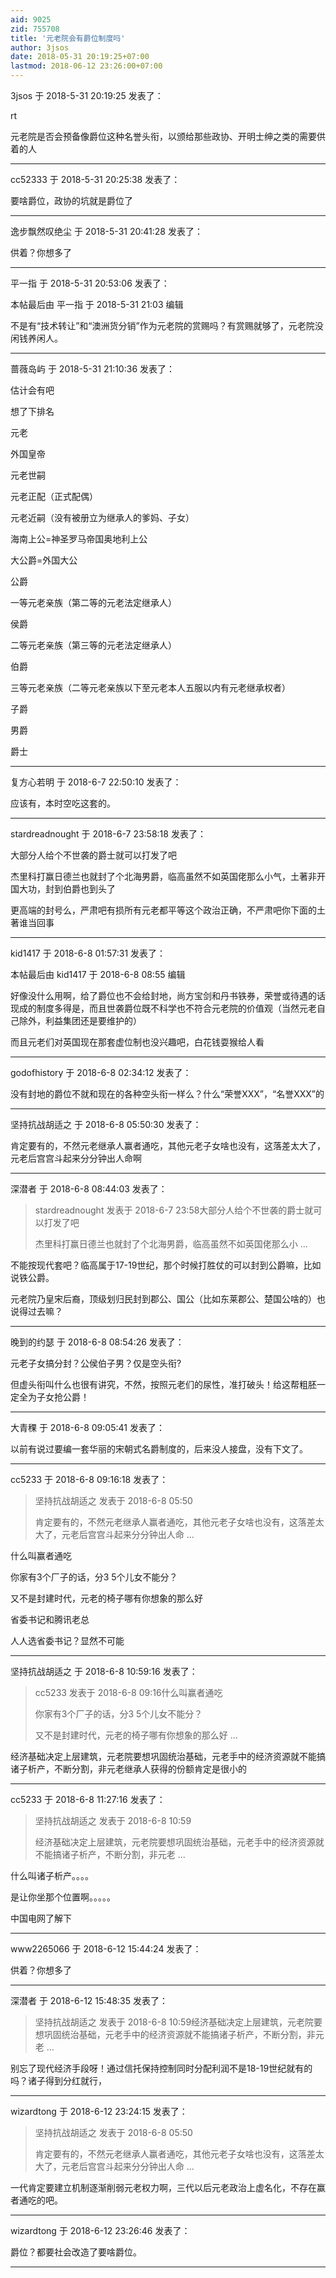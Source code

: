 ```yaml
---
aid: 9025
zid: 755708
title: '元老院会有爵位制度吗'
author: 3jsos
date: 2018-05-31 20:19:25+07:00
lastmod: 2018-06-12 23:26:00+07:00
---
```


3jsos 于 2018-5-31 20:19:25 发表了：

rt

元老院是否会预备像爵位这种名誉头衔，以颁给那些政协、开明士绅之类的需要供着的人

---------

cc52333 于 2018-5-31 20:25:38 发表了：

要啥爵位，政协的坑就是爵位了

---------

逸步飘然叹绝尘 于 2018-5-31 20:41:28 发表了：

供着？你想多了

---------

平一指 于 2018-5-31 20:53:06 发表了：

本帖最后由 平一指 于 2018-5-31 21:03 编辑 

不是有“技术转让”和“澳洲货分销”作为元老院的赏赐吗？有赏赐就够了，元老院没闲钱养闲人。

---------

蔷薇岛屿 于 2018-5-31 21:10:36 发表了：

估计会有吧

想了下排名

元老

外国皇帝

元老世嗣

元老正配（正式配偶）

元老近嗣（没有被册立为继承人的爹妈、子女）

海南上公=神圣罗马帝国奥地利上公

大公爵=外国大公

公爵

一等元老亲族（第二等的元老法定继承人）

侯爵

二等元老亲族（第三等的元老法定继承人）

伯爵

三等元老亲族（二等元老亲族以下至元老本人五服以内有元老继承权者）

子爵

男爵

爵士

---------

复方心若明 于 2018-6-7 22:50:10 发表了：

应该有，本时空吃这套的。

---------

stardreadnought 于 2018-6-7 23:58:18 发表了：

大部分人给个不世袭的爵士就可以打发了吧

杰里科打赢日德兰也就封了个北海男爵，临高虽然不如英国佬那么小气，土著非开国大功，封到伯爵也到头了

更高端的封号么，严肃吧有损所有元老都平等这个政治正确，不严肃吧你下面的土著谁当回事

---------

kid1417 于 2018-6-8 01:57:31 发表了：

本帖最后由 kid1417 于 2018-6-8 08:55 编辑 

好像没什么用啊，给了爵位也不会给封地，尚方宝剑和丹书铁券，荣誉或待遇的话现成的制度多得是，而且世袭爵位既不科学也不符合元老院的价值观（当然元老自己除外，利益集团还是要维护的）

而且元老们对英国现在那套虚位制也没兴趣吧，白花钱耍猴给人看

---------

godofhistory 于 2018-6-8 02:34:12 发表了：

没有封地的爵位不就和现在的各种空头衔一样么？什么“荣誉XXX”，“名誉XXX”的

---------

坚持抗战胡适之 于 2018-6-8 05:50:30 发表了：

肯定要有的，不然元老继承人赢者通吃，其他元老子女啥也没有，这落差太大了，元老后宫宫斗起来分分钟出人命啊

---------

深潜者 于 2018-6-8 08:44:03 发表了：

> stardreadnought 发表于 2018-6-7 23:58大部分人给个不世袭的爵士就可以打发了吧
> 
> 杰里科打赢日德兰也就封了个北海男爵，临高虽然不如英国佬那么小 ...



不能按现代套吧？临高属于17-19世纪，那个时候打胜仗的可以封到公爵嘛，比如说铁公爵。

元老院乃皇宋后裔，顶级划归民封到郡公、国公（比如东莱郡公、楚国公啥的）也说得过去嘛？

---------

晚到的约瑟 于 2018-6-8 08:54:26 发表了：

元老子女搞分封？公侯伯子男？仅是空头衔?

但虚头衔叫什么也很有讲究，不然，按照元老们的尿性，准打破头！给这帮粗胚一定全为子女抢公爵！

---------

大青稞 于 2018-6-8 09:05:41 发表了：

以前有说过要编一套华丽的宋朝式名爵制度的，后来没人接盘，没有下文了。

---------

cc5233 于 2018-6-8 09:16:18 发表了：

> 坚持抗战胡适之 发表于 2018-6-8 05:50
> 
> 肯定要有的，不然元老继承人赢者通吃，其他元老子女啥也没有，这落差太大了，元老后宫宫斗起来分分钟出人命 ...



什么叫赢者通吃

你家有3个厂子的话，分3 5个儿女不能分？

又不是封建时代，元老的椅子哪有你想象的那么好

省委书记和腾讯老总

人人选省委书记？显然不可能

---------

坚持抗战胡适之 于 2018-6-8 10:59:16 发表了：

> cc5233 发表于 2018-6-8 09:16什么叫赢者通吃
> 
> 你家有3个厂子的话，分3 5个儿女不能分？
> 
> 又不是封建时代，元老的椅子哪有你想象的那么好 ...



经济基础决定上层建筑，元老院要想巩固统治基础，元老手中的经济资源就不能搞诸子析产，不断分割，非元老继承人获得的份额肯定是很小的

---------

cc5233 于 2018-6-8 11:27:16 发表了：

> 坚持抗战胡适之 发表于 2018-6-8 10:59
> 
> 经济基础决定上层建筑，元老院要想巩固统治基础，元老手中的经济资源就不能搞诸子析产，不断分割，非元老 ...



什么叫诸子析产。。。。

是让你坐那个位置啊。。。。。

中国电网了解下

---------

www2265066 于 2018-6-12 15:44:24 发表了：

供着？你想多了

---------

深潜者 于 2018-6-12 15:48:35 发表了：

> 坚持抗战胡适之 发表于 2018-6-8 10:59经济基础决定上层建筑，元老院要想巩固统治基础，元老手中的经济资源就不能搞诸子析产，不断分割，非元老 ...



别忘了现代经济手段呀！通过信托保持控制同时分配利润不是18-19世纪就有的吗？诸子得到分红就行，

---------

wizardtong 于 2018-6-12 23:24:15 发表了：

> 坚持抗战胡适之 发表于 2018-6-8 05:50
> 
> 肯定要有的，不然元老继承人赢者通吃，其他元老子女啥也没有，这落差太大了，元老后宫宫斗起来分分钟出人命 ...



一代肯定要建立机制逐渐削弱元老权力啊，三代以后元老政治上虚名化，不存在赢者通吃的吧。

---------

wizardtong 于 2018-6-12 23:26:46 发表了：

爵位？都要社会改造了要啥爵位。

---------

